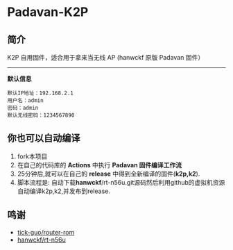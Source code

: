 # Padavan-K2P

## 简介

K2P 自用固件，适合用于拿来当无线 AP (hanwckf 原版 Padavan 固件）

------

**默认信息**
```
默认IP地址：192.168.2.1
用户名：admin
密码：admin
默认无线密码：1234567890
```

## 你也可以自动编译
 1. fork本项目
 2. 在自己的代码库的 **Actions** 中执行 **Padavan 固件编译工作流** 
 3. 25分钟后,就可以在自己的 **release** 中得到全新编译的固件(**k2p,k2**).
 4. 脚本流程是: 自动下载**hanwckf**/rt-n56u.git源码然后利用github的虚拟机资源自动编译k2p,k2,并发布到release.

## 鸣谢
- [tick-guo/router-rom](https://github.com/tick-guo/router-rom)
- [hanwckf/rt-n56u](https://github.com/hanwckf/rt-n56u.git)
